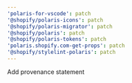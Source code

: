```yaml
---
'polaris-for-vscode': patch
'@shopify/polaris-icons': patch
'@shopify/polaris-migrator': patch
'@shopify/polaris': patch
'@shopify/polaris-tokens': patch
'polaris.shopify.com-get-props': patch
'@shopify/stylelint-polaris': patch
---
```


Add provenance statement
